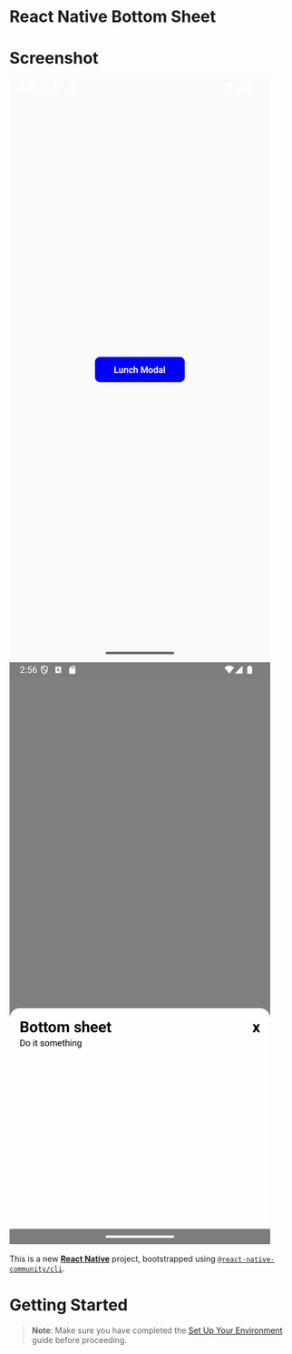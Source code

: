 # React Native Bottom Sheet

# Screenshot

![alt text](https://github.com/phyolinwai/rnbottomsheet/blob/main/screenshots/1.png?raw=true)
![alt text](https://github.com/phyolinwai/rnbottomsheet/blob/main/screenshots/2.png?raw=true)

This is a new [**React Native**](https://reactnative.dev) project, bootstrapped using [`@react-native-community/cli`](https://github.com/react-native-community/cli).

# Getting Started

> **Note**: Make sure you have completed the [Set Up Your Environment](https://reactnative.dev/docs/set-up-your-environment) guide before proceeding.
